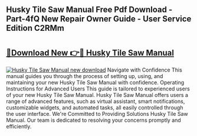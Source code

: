 ## Husky Tile Saw Manual Free Pdf Download - Part-4fQ New Repair Owner Guide - User Service Edition C2RMm

# <h2><a href="http://bc47871.oget.top/?id=Husky+Tile+Saw+Manual">🔗Download New 👉🔴 Husky Tile Saw Manual</a></h2>

[![Husky Tile Saw Manual new download](https://i.imgur.com/5g1atiW.png)](http://bc47871.oget.top/?id=Husky+Tile+Saw+Manual)
Navigate with Confidence This manual guides you through the process of setting up, using, and maintaining your new Husky Tile Saw Manual with confidence. Operating Instructions for Advanced Users This guide is tailored to experienced users of your new Husky Tile Saw Manual. Husky Tile Saw Manual offers users a range of advanced features, such as virtual assistant, smart notifications, customizable widgets, and automated tasks, all easily controlled through the user interface. We're Committed to Providing Solutions Husky Tile Saw Manual. Our team is dedicated to resolving your concerns promptly and efficiently.
